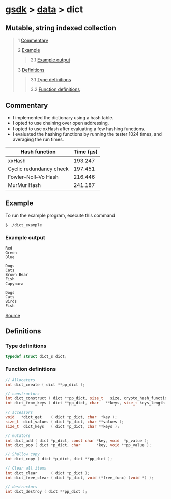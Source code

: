 # [gsdk](../../README.md) > [data](../data.md) > dict

 ## Mutable, string indexed collection

 > 1 [Commentary](#commentary)
 > 
 > 2 [Example](#example)
 >
 >> 2.1 [Example output](#example-output)
 >
 > 3 [Definitions](#definitions)
 >
 >> 3.1 [Type definitions](#type-definitions)
 >>
 >> 3.2 [Function definitions](#function-definitions)

 ## Commentary
 - I implemented the dictionary using a hash table.
 - I opted to use chaining over open addressing.
 - I opted to use xxHash after evaluating a few hashing functions.
 - I evaluated the hashing functions by running the tester 1024 times, and averaging the run times.
 
 | Hash function           | Time (μs) |
 |-------------------------|-----------|
 | xxHash                  | 193.247   |
 | Cyclic redundancy check | 197.451   |
 | Fowler–Noll–Vo Hash     | 216.446   |
 | MurMur Hash             | 241.187   |

 ## Example
 To run the example program, execute this command
 ```
 $ ./dict_example
 ```
  ### Example output
 ```
Red
Green
Blue

Dogs
Cats
Brown Bear
Fish
Capybara

Dogs
Cats
Birds
Fish
 ```
 [Source](main.c)

 ## Definitions
 ### Type definitions
 ```c
 typedef struct dict_s dict;
 ```
 ### Function definitions
 ```c 
 // Allocaters
 int dict_create ( dict **pp_dict );
 
 // constructors
 int dict_construct ( dict **pp_dict, size_t   size, crypto_hash_function_64_t pfn_hash_function );
 int dict_from_keys ( dict **pp_dict, char   **keys, size_t keys_length );
 
 // accessors
 void   *dict_get    ( dict *p_dict, char  *key );
 size_t  dict_values ( dict *p_dict, char **values );
 size_t  dict_keys   ( dict *p_dict, char **keys );
 
 // mutators
 int dict_add ( dict *p_dict, const char *key, void  *p_value );
 int dict_pop ( dict *p_dict, char       *key, void **pp_value );
 
 // Shallow copy
 int dict_copy ( dict *p_dict, dict **pp_dict );
 
 // Clear all items
 int dict_clear      ( dict *p_dict );
 int dict_free_clear ( dict *p_dict, void (*free_func) (void *) );

 // destructors
 int dict_destroy ( dict **pp_dict );
 ```

